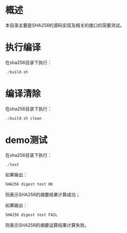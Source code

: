 # 概述

本目录主要是SHA256的源码实现及相关的接口的简要测试。

# 执行编译

在sha256目录下执行：

```c
./build.sh
```

# 编译清除

在sha256目录下执行：

```c
./build.sh clean
```

# demo测试

在sha256目录下执行：

```c
./test
```

如果输出：

```c
SHA256 digest test OK
```

则表示SHA256的摘要结果计算成功；

如果输出：

```c
SHA256 digest test FAIL
```

则表示SHA256的摘要运算结果计算失败。

